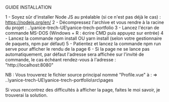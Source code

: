 GUIDE INSTALLATION

1 - Soyez sûr d'installer Node JS au préalable (si ce n'est pas déjà le cas) : https://nodejs.org/en/ 
2 - Décompressez l'archive et vous rendre à la racine du projet : ..\yanice-trech-UE\yanice-trech-portfolio
3 - Lancez l'écran de commande MS-DOS (Windows + R : écrire CMD puis appuyez sur entrée)
4 - Lancez la commande npm install OU yarn install (selon votre gestionnaire de paquets, npm par défaut)
5 - Patientez et lancez la commande npm run serve pour afficher le rendu de la page
6 - Si la page ne se lance pas automatiquement, par défaut l'adresse sera affichée sur l'invité de commande,
le cas échéant rendez-vous à l'adresse : "http://localhost:8080"

NB : Vous trouverez le fichier source principal nommé "Profile.vue" à :
=> ..\yanice-trech-UE\yanice-trech-portfolio\src\pages

Si vous rencontrez des difficultés à afficher la page, faites le moi savoir, je trouverai la solution.